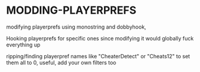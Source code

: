 # MODDING-PLAYERPREFS
modifying playerprefs using monostring and dobbyhook, 

Hooking playerprefs for specific ones since modifying it would globally fuck everything up

ripping/finding playerpref names like "CheaterDetect" or "Cheats12" to set them all to 0, useful, add your own filters too
